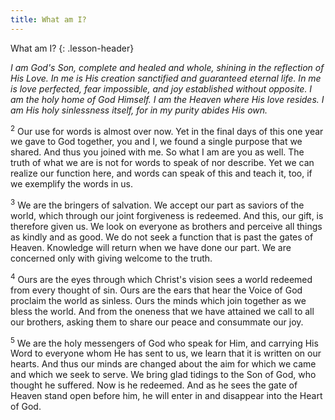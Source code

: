 ```yaml
---
title: What am I?
---
```


What am I?
{: .lesson-header}

*I am God's Son, complete and healed and whole, shining in the
reflection of His Love. In me is His creation sanctified and guaranteed
eternal life. In me is love perfected, fear impossible, and joy
established without opposite. I am the holy home of God Himself. I am
the Heaven where His love resides. I am His holy sinlessness itself, for
in my purity abides His own.*

<sup>2</sup> Our use for words is almost over now.  Yet in the final
days of this one year we gave to God together, you and I, we found a
single purpose that we shared. And thus you joined with me. So what I am
are you as well. The truth of what we are is not for words to speak of
nor describe. Yet we can realize our function here, and words can speak
of this and teach it, too, if we exemplify the words in us.

<sup>3</sup> We are the bringers of salvation. We accept our part as
saviors of the world, which through our joint forgiveness is redeemed.
And this, our gift, is therefore given us. We look on everyone as
brothers and perceive all things as kindly and as good. We do not seek a
function that is past the gates of Heaven. Knowledge will return when we
have done our part. We are concerned only with giving welcome to the
truth.

<sup>4</sup> Ours are the eyes through which Christ's vision sees a
world redeemed from every thought of sin. Ours are the ears that hear
the Voice of God proclaim the world as sinless. Ours the minds which
join together as we bless the world. And from the oneness that we have
attained we call to all our brothers, asking them to share our peace and
consummate our joy.

<sup>5</sup> We are the holy messengers of God who speak for Him, and
carrying His Word to everyone whom He has sent to us, we learn that it
is written on our hearts. And thus our minds are changed about the aim
for which we came and which we seek to serve. We bring glad tidings to
the Son of God, who thought he suffered. Now is he redeemed. And as he
sees the gate of Heaven stand open before him, he will enter in and
disappear into the Heart of God.

